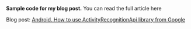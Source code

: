 **Sample code for my blog post.**
You can read the full article here

Blog post: [Android. How to use ActivityRecognitionApi library from Google](https://www.hrupin.com/2016/05/how-to-use-activityrecognitionapi-library-from-google)
